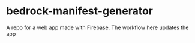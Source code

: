 # bedrock-manifest-generator
A repo for a web app made with Firebase. The workflow here updates the app
